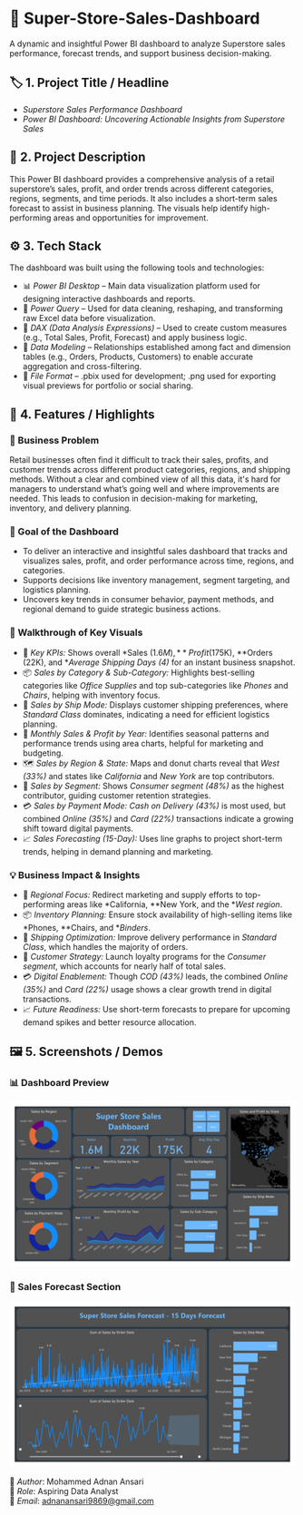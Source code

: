 # 🛒 Super-Store-Sales-Dashboard

A dynamic and insightful Power BI dashboard to analyze Superstore sales performance, forecast trends, and support business decision-making.


## 🏷 1. Project Title / Headline

- *Superstore Sales Performance Dashboard*
- *Power BI Dashboard: Uncovering Actionable Insights from Superstore Sales*


## 📝 2. Project Description

This Power BI dashboard provides a comprehensive analysis of a retail superstore’s sales, profit, and order trends across different categories, regions, segments, and time periods. It also includes a short-term sales forecast to assist in business planning. The visuals help identify high-performing areas and opportunities for improvement.


## ⚙ 3. Tech Stack

The dashboard was built using the following tools and technologies:

- 📊 *Power BI Desktop* – Main data visualization platform used for designing interactive dashboards and reports.  
- 📂 *Power Query* – Used for data cleaning, reshaping, and transforming raw Excel data before visualization.  
- 🧠 *DAX (Data Analysis Expressions)* – Used to create custom measures (e.g., Total Sales, Profit, Forecast) and apply business logic.  
- 📝 *Data Modeling* – Relationships established among fact and dimension tables (e.g., Orders, Products, Customers) to enable accurate aggregation and cross-filtering.  
- 📁 *File Format* – .pbix used for development; .png used for exporting visual previews for portfolio or social sharing.


## 🌟 4. Features / Highlights

### 🧩 Business Problem

Retail businesses often find it difficult to track their sales, profits, and customer trends across different product categories, regions, and shipping methods. Without a clear and combined view of all this data, it's hard for managers to understand what’s going well and where improvements are needed. This leads to confusion in decision-making for marketing, inventory, and delivery planning.

### 🎯 Goal of the Dashboard

- To deliver an interactive and insightful sales dashboard that tracks and visualizes sales, profit, and order performance across time, regions, and categories.
- Supports decisions like inventory management, segment targeting, and logistics planning.
- Uncovers key trends in consumer behavior, payment methods, and regional demand to guide strategic business actions.

### 🧭 Walkthrough of Key Visuals

- 📌 *Key KPIs:* Shows overall *Sales ($1.6M), **Profit ($175K), **Orders (22K), and **Average Shipping Days (4)* for an instant business snapshot.  
- 📦 *Sales by Category & Sub-Category:* Highlights best-selling categories like *Office Supplies* and top sub-categories like *Phones* and *Chairs*, helping with inventory focus.  
- 🛫 *Sales by Ship Mode:* Displays customer shipping preferences, where *Standard Class* dominates, indicating a need for efficient logistics planning.  
- 📅 *Monthly Sales & Profit by Year:* Identifies seasonal patterns and performance trends using area charts, helpful for marketing and budgeting.  
- 🗺 *Sales by Region & State:* Maps and donut charts reveal that *West (33%)* and states like *California* and *New York* are top contributors.  
- 👥 *Sales by Segment:* Shows *Consumer segment (48%)* as the highest contributor, guiding customer retention strategies.  
- 💳 *Sales by Payment Mode:* *Cash on Delivery (43%)* is most used, but combined *Online (35%)* and *Card (22%)* transactions indicate a growing shift toward digital payments.  
- 📈 *Sales Forecasting (15-Day):* Uses line graphs to project short-term trends, helping in demand planning and marketing.

### 💡 Business Impact & Insights

- 📍 *Regional Focus:* Redirect marketing and supply efforts to top-performing areas like *California, **New York, and the **West region*.  
- 📦 *Inventory Planning:* Ensure stock availability of high-selling items like *Phones, **Chairs, and **Binders*.  
- 🚛 *Shipping Optimization:* Improve delivery performance in *Standard Class*, which handles the majority of orders.  
- 👤 *Customer Strategy:* Launch loyalty programs for the *Consumer segment*, which accounts for nearly half of total sales.  
- 💳 *Digital Enablement:* Though *COD (43%)* leads, the combined *Online (35%)* and *Card (22%)* usage shows a clear growth trend in digital transactions.  
- 📈 *Future Readiness:* Use short-term forecasts to prepare for upcoming demand spikes and better resource allocation.


## 🖼 5. Screenshots / Demos

### 📊 Dashboard Preview  
![Dashboard Preview](https://github.com/adnaannnn1/Super-Store-Sales-Dashboard/blob/main/superstore_sales_dashboard_page-0001.jpg)

### 🔮 Sales Forecast Section  
![Sales Forecast](https://github.com/adnaannnn1/Super-Store-Sales-Dashboard/blob/main/superstore_sales_dashboard_page-0002.jpg)

🔗 *Author*: Mohammed Adnan Ansari  
💼 *Role*: Aspiring Data Analyst  
📧 *Email*: adnanansari9869@gmail.com
